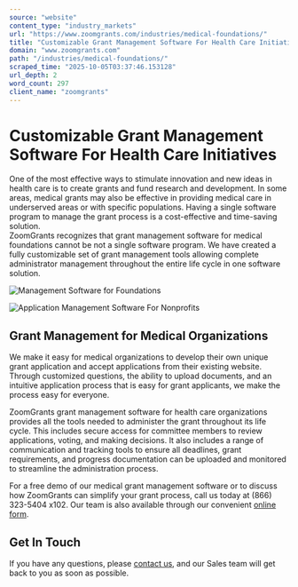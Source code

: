 ```yaml
---
source: "website"
content_type: "industry_markets"
url: "https://www.zoomgrants.com/industries/medical-foundations/"
title: "Customizable Grant Management Software For Health Care Initiatives"
domain: "www.zoomgrants.com"
path: "/industries/medical-foundations/"
scraped_time: "2025-10-05T03:37:46.153128"
url_depth: 2
word_count: 297
client_name: "zoomgrants"
---
```


# Customizable Grant Management Software For Health Care Initiatives

One of the most effective ways to stimulate innovation and new ideas in health care is to create grants and fund research and development. In some areas, medical grants may also be effective in providing medical care in underserved areas or with specific populations. Having a single software program to manage the grant process is a cost-effective and time-saving solution.  
ZoomGrants recognizes that grant management software for medical foundations cannot be not a single software program. We have created a fully customizable set of grant management tools allowing complete administrator management throughout the entire life cycle in one software solution.

![Management Software for Foundations](https://www.zoomgrants.com/wp-content/uploads/2023/05/pexels-fox-1595385.jpg)

![Application Management Software For Nonprofits](https://www.zoomgrants.com/wp-content/uploads/2023/05/john-schnobrich-yFbyvpEGHFQ-unsplash.jpg)

## Grant Management for Medical Organizations

We make it easy for medical organizations to develop their own unique grant application and accept applications from their existing website. Through customized questions, the ability to upload documents, and an intuitive application process that is easy for grant applicants, we make the process easy for everyone.

ZoomGrants grant management software for health care organizations provides all the tools needed to administer the grant throughout its life cycle. This includes secure access for committee members to review applications, voting, and making decisions. It also includes a range of communication and tracking tools to ensure all deadlines, grant requirements, and progress documentation can be uploaded and monitored to streamline the administration process.

For a free demo of our medical grant management software or to discuss how ZoomGrants can simplify your grant process, call us today at (866) 323-5404 x102. Our team is also available through our convenient [online form](https://www.zoomgrants.com/about-us/contact-sales/).

## Get In Touch

If you have any questions, please [contact us](https://www.zoomgrants.com/about-us/contact-sales/), and our Sales team will get back to you as soon as possible.